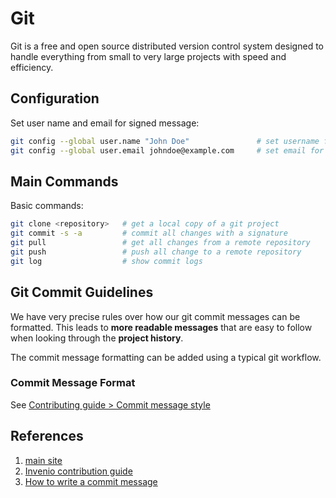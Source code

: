 # Git

Git is a free and open source distributed version control system designed to handle everything from small to very large projects with speed and efficiency.

## Configuration

Set user name and email for signed message:

```bash
git config --global user.name "John Doe"               # set username for all git projects
git config --global user.email johndoe@example.com     # set email for all git projects
```

## Main Commands

Basic commands:

```bash
git clone <repository>   # get a local copy of a git project
git commit -s -a         # commit all changes with a signature
git pull                 # get all changes from a remote repository
git push                 # push all change to a remote repository
git log                  # show commit logs
```

## Git Commit Guidelines

We have very precise rules over how our git commit messages can be formatted. This leads to **more
readable messages** that are easy to follow when looking through the **project history**.

The commit message formatting can be added using a typical git workflow.

### Commit Message Format

See [Contributing guide > Commit message style](https://github.com/rero/rero-ils/blob/staging/CONTRIBUTING.rst#commit-message-style)

## References

1) [main site](https://git-scm.com)
2) [Invenio contribution guide](https://invenio.readthedocs.io/en/latest/community/contributing/contribution-guide.html)
3) [How to write a commit message](https://cbea.ms/git-commit/)
